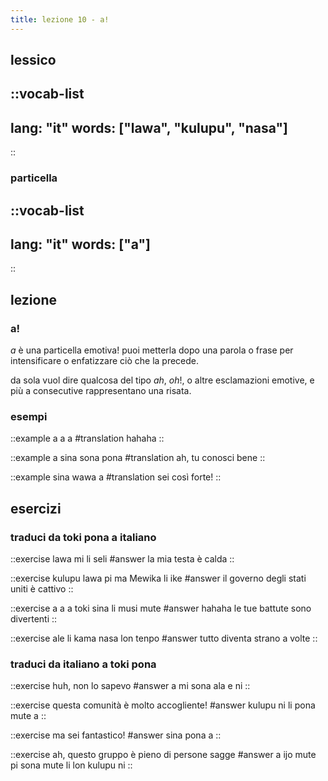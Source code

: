 ```yaml
--- 
title: lezione 10 - a! 
---
```

## lessico
::vocab-list
---
lang: "it"
words: ["lawa", "kulupu", "nasa"]
---
::

### particella
::vocab-list
---
lang: "it"
words: ["a"]
---
::

## lezione
### a!
*a* è una particella emotiva! puoi metterla dopo una parola o frase per intensificare o enfatizzare ciò che la precede.

da sola vuol dire qualcosa del tipo *ah*, *oh*!, o altre esclamazioni emotive, e più a consecutive rappresentano una risata. 

### esempi
::example
a a a
#translation
hahaha
::

::example
a sina sona pona
#translation
ah, tu conosci bene
::

::example
sina wawa a
#translation
sei così forte!
::

## esercizi
### traduci da toki pona a italiano
::exercise
lawa mi li seli
#answer
la mia testa è calda
::

::exercise
kulupu lawa pi ma Mewika li ike
#answer
il governo degli stati uniti è cattivo
::

::exercise
a a a toki sina li musi mute
#answer
hahaha le tue battute sono divertenti
::

::exercise
ale li kama nasa lon tenpo
#answer
tutto diventa strano a volte
::

### traduci da italiano a toki pona
::exercise
huh, non lo sapevo
#answer
a mi sona ala e ni
::

::exercise
questa comunità è molto accogliente!
#answer
kulupu ni li pona mute a
::

::exercise
ma sei fantastico!
#answer
sina pona a
::

::exercise
ah, questo gruppo è pieno di persone sagge
#answer
a ijo mute pi sona mute li lon kulupu ni
::